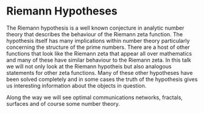 Riemann Hypotheses
==================

The Riemann hypothesis is a well known conjecture in analytic number theory that describes the behaviour of the Riemann zeta function.
The hypothesis itself has many implications within number theory particularly concerning the structure of the prime numbers.
There are a host of other functions that look like the Riemann zeta that appear all over mathematics and many of these have similar behaviour to the Riemann zeta.
In this talk we will not only look at the Riemann hypotheis but also analogous statements for other zeta functions.
Many of these other hypotheses have been solved completely and in some cases the truth of the hypothesis gives us interesting information about the objects in question.

Along the way we will see optimal communications networks, fractals, surfaces and of course some number theory.
